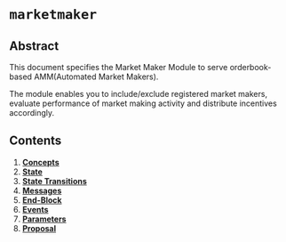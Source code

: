 <!-- order: 0 title: Liquidity Overview parent: title: "farming" -->

 # `marketmaker`

## Abstract

This document specifies the Market Maker Module to serve orderbook-based AMM(Automated Market Makers).

The module enables you to include/exclude registered market makers, evaluate performance of market making activity and distribute incentives accordingly.

## Contents

1. **[Concepts](01_concepts.md)**
2. **[State](02_state.md)**
3. **[State Transitions](03_state_transitions.md)**
4. **[Messages](04_messages.md)**
5. **[End-Block](05_end_block.md)**
6. **[Events](06_events.md)**
7. **[Parameters](07_params.md)**
8. **[Proposal](08_proposal.md)**
